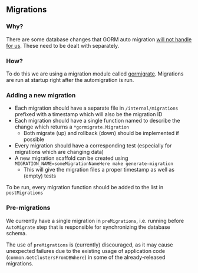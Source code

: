 ## Migrations

### Why?

There are some database changes that GORM auto migration [will not handle for us](https://v1.gorm.io/docs/migration.html#Auto-Migration).
These need to be dealt with separately.

### How?

To do this we are using a migration module called [gormigrate](https://pkg.go.dev/gopkg.in/gormigrate.v1).
Migrations are run at startup right after the automigration is run.

### Adding a new migration

- Each migration should have a separate file in `/internal/migrations` prefixed with a timestamp which will also be the migration ID
- Each migration should have a single function named to describe the change which returns a `*gormigrate.Migration`
  - Both migrate (up) and rollback (down) should be implemented if possible
- Every migration should have a corresponding test (especially for migrations which are changing data)
- A new migration scaffold can be created using `MIGRATION_NAME=someMigrationNameHere make generate-migration`
  - This will give the migration files a proper timestamp as well as (empty) tests

To be run, every migration function should be added to the list in `postMigrations`

### Pre-migrations

We currently have a single migration in `preMigrations`, i.e. running before `AutoMigrate` step that is responsible for synchronizing the database schema.

The use of `preMigrations` is (currently) discouraged, as it may cause unexpected failures due to the existing usage of application code (`common.GetClustersFromDBWhere`)
in some of the already-released migrations.
